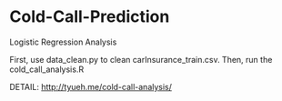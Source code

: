 # Cold-Call-Prediction
Logistic Regression Analysis

First, use data_clean.py to clean carInsurance_train.csv.
Then, run the cold_call_analysis.R

DETAIL: http://tyueh.me/cold-call-analysis/
